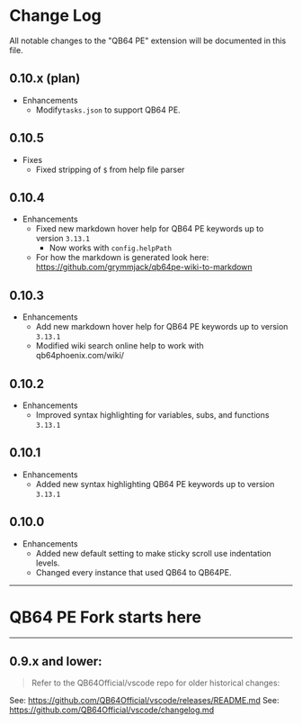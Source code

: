 # Change Log
All notable changes to the "QB64 PE" extension will be documented in this file.

## 0.10.x (plan)
- Enhancements
  - Modify`tasks.json` to support QB64 PE.

## 0.10.5
- Fixes
  - Fixed stripping of `$` from help file parser
  
## 0.10.4
- Enhancements
  - Fixed new markdown hover help for QB64 PE keywords up to version `3.13.1`
    - Now works with `config.helpPath`
  - For how the markdown is generated look here: https://github.com/grymmjack/qb64pe-wiki-to-markdown

## 0.10.3
- Enhancements
  - Add new markdown hover help for QB64 PE keywords up to version `3.13.1`
  - Modified wiki search online help to work with qb64phoenix.com/wiki/

## 0.10.2
- Enhancements
  - Improved syntax highlighting for variables, subs, and functions `3.13.1`

## 0.10.1
- Enhancements
  - Added new syntax highlighting QB64 PE keywords up to version `3.13.1`

## 0.10.0
- Enhancements
  - Added new default setting to make sticky scroll use indentation levels.
  - Changed every instance that used QB64 to QB64PE.

---------
# QB64 PE Fork starts here
---------

## 0.9.x and lower:
> Refer to the QB64Official/vscode repo for older historical changes:

See: https://github.com/QB64Official/vscode/releases/README.md
See: https://github.com/QB64Official/vscode/changelog.md
